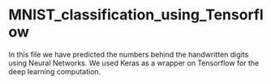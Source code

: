 # MNIST_classification_using_Tensorflow

In this file we have predicted the numbers behind the handwritten digits using Neural Networks.
We used Keras as a wrapper on Tensorflow for the deep learning computation.

